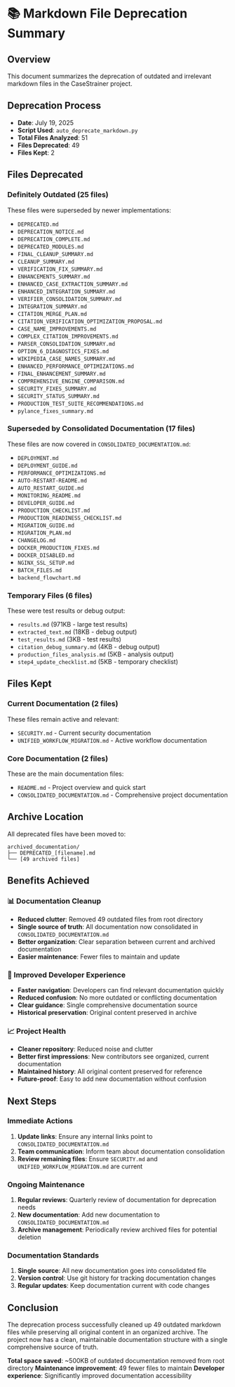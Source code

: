 # 📚 Markdown File Deprecation Summary

## Overview
This document summarizes the deprecation of outdated and irrelevant markdown files in the CaseStrainer project.

## Deprecation Process
- **Date**: July 19, 2025
- **Script Used**: `auto_deprecate_markdown.py`
- **Total Files Analyzed**: 51
- **Files Deprecated**: 49
- **Files Kept**: 2

## Files Deprecated

### Definitely Outdated (25 files)
These files were superseded by newer implementations:
- `DEPRECATED.md`
- `DEPRECATION_NOTICE.md`
- `DEPRECATION_COMPLETE.md`
- `DEPRECATED_MODULES.md`
- `FINAL_CLEANUP_SUMMARY.md`
- `CLEANUP_SUMMARY.md`
- `VERIFICATION_FIX_SUMMARY.md`
- `ENHANCEMENTS_SUMMARY.md`
- `ENHANCED_CASE_EXTRACTION_SUMMARY.md`
- `ENHANCED_INTEGRATION_SUMMARY.md`
- `VERIFIER_CONSOLIDATION_SUMMARY.md`
- `INTEGRATION_SUMMARY.md`
- `CITATION_MERGE_PLAN.md`
- `CITATION_VERIFICATION_OPTIMIZATION_PROPOSAL.md`
- `CASE_NAME_IMPROVEMENTS.md`
- `COMPLEX_CITATION_IMPROVEMENTS.md`
- `PARSER_CONSOLIDATION_SUMMARY.md`
- `OPTION_6_DIAGNOSTICS_FIXES.md`
- `WIKIPEDIA_CASE_NAMES_SUMMARY.md`
- `ENHANCED_PERFORMANCE_OPTIMIZATIONS.md`
- `FINAL_ENHANCEMENT_SUMMARY.md`
- `COMPREHENSIVE_ENGINE_COMPARISON.md`
- `SECURITY_FIXES_SUMMARY.md`
- `SECURITY_STATUS_SUMMARY.md`
- `PRODUCTION_TEST_SUITE_RECOMMENDATIONS.md`
- `pylance_fixes_summary.md`

### Superseded by Consolidated Documentation (17 files)
These files are now covered in `CONSOLIDATED_DOCUMENTATION.md`:
- `DEPLOYMENT.md`
- `DEPLOYMENT_GUIDE.md`
- `PERFORMANCE_OPTIMIZATIONS.md`
- `AUTO-RESTART-README.md`
- `AUTO_RESTART_GUIDE.md`
- `MONITORING_README.md`
- `DEVELOPER_GUIDE.md`
- `PRODUCTION_CHECKLIST.md`
- `PRODUCTION_READINESS_CHECKLIST.md`
- `MIGRATION_GUIDE.md`
- `MIGRATION_PLAN.md`
- `CHANGELOG.md`
- `DOCKER_PRODUCTION_FIXES.md`
- `DOCKER_DISABLED.md`
- `NGINX_SSL_SETUP.md`
- `BATCH_FILES.md`
- `backend_flowchart.md`

### Temporary Files (6 files)
These were test results or debug output:
- `results.md` (971KB - large test results)
- `extracted_text.md` (18KB - debug output)
- `test_results.md` (3KB - test results)
- `citation_debug_summary.md` (4KB - debug output)
- `production_files_analysis.md` (5KB - analysis output)
- `step4_update_checklist.md` (5KB - temporary checklist)

## Files Kept

### Current Documentation (2 files)
These files remain active and relevant:
- `SECURITY.md` - Current security documentation
- `UNIFIED_WORKFLOW_MIGRATION.md` - Active workflow documentation

### Core Documentation (2 files)
These are the main documentation files:
- `README.md` - Project overview and quick start
- `CONSOLIDATED_DOCUMENTATION.md` - Comprehensive project documentation

## Archive Location
All deprecated files have been moved to:
```
archived_documentation/
├── DEPRECATED_[filename].md
└── [49 archived files]
```

## Benefits Achieved

### 📊 Documentation Cleanup
- **Reduced clutter**: Removed 49 outdated files from root directory
- **Single source of truth**: All documentation now consolidated in `CONSOLIDATED_DOCUMENTATION.md`
- **Better organization**: Clear separation between current and archived documentation
- **Easier maintenance**: Fewer files to maintain and update

### 🎯 Improved Developer Experience
- **Faster navigation**: Developers can find relevant documentation quickly
- **Reduced confusion**: No more outdated or conflicting documentation
- **Clear guidance**: Single comprehensive documentation source
- **Historical preservation**: Original content preserved in archive

### 📈 Project Health
- **Cleaner repository**: Reduced noise and clutter
- **Better first impressions**: New contributors see organized, current documentation
- **Maintained history**: All original content preserved for reference
- **Future-proof**: Easy to add new documentation without confusion

## Next Steps

### Immediate Actions
1. **Update links**: Ensure any internal links point to `CONSOLIDATED_DOCUMENTATION.md`
2. **Team communication**: Inform team about documentation consolidation
3. **Review remaining files**: Ensure `SECURITY.md` and `UNIFIED_WORKFLOW_MIGRATION.md` are current

### Ongoing Maintenance
1. **Regular reviews**: Quarterly review of documentation for deprecation needs
2. **New documentation**: Add new documentation to `CONSOLIDATED_DOCUMENTATION.md`
3. **Archive management**: Periodically review archived files for potential deletion

### Documentation Standards
1. **Single source**: All new documentation goes into consolidated file
2. **Version control**: Use git history for tracking documentation changes
3. **Regular updates**: Keep documentation current with code changes

## Conclusion
The deprecation process successfully cleaned up 49 outdated markdown files while preserving all original content in an organized archive. The project now has a clean, maintainable documentation structure with a single comprehensive source of truth.

**Total space saved**: ~500KB of outdated documentation removed from root directory
**Maintenance improvement**: 49 fewer files to maintain
**Developer experience**: Significantly improved documentation accessibility 